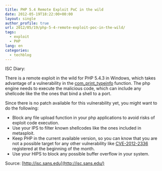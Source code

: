 ```yaml
---
title: PHP 5.4 Remote Exploit PoC in the wild
date: 2012-05-19T18:22:00+00:00
layout: single
author_profile: true
url: 2012/05/19/php-5-4-remote-exploit-poc-in-the-wild/
tags:
  - exploit
  - PHP
lang: en
categories: 
  - techblog
---
```

ISC Diary: 

There is a remote exploit in the wild for PHP 5.4.3 in Windows, which takes advantage of a vulnerability in the [com\_print\_typeinfo](http://php.net/manual/en/function.com-print-typeinfo.php) function. The php engine needs to execute the malicious code, which can include any shellcode like the the ones that bind a shell to a port. 

Since there is no patch available for this vulnerability yet, you might want to do the following: 

  * Block any file upload function in your php applications to avoid risks of exploit code execution. 
  * Use your IPS to filter known shellcodes like the ones included in metasploit. 
  * Keep PHP in the current available version, so you can know that you are not a possible target for any other vulnerability like [CVE-2012-2336](http://web.nvd.nist.gov/view/vuln/detail?vulnId=CVE-2012-2336) registered at the beginning of the month. 
  * Use your HIPS to block any possible buffer overflow in your system.



Source: [http://isc.sans.edu](http://isc.sans.edu/)